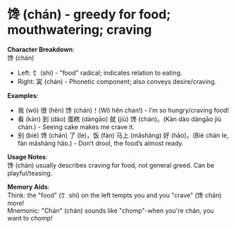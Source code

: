 # **馋 (chán) - greedy for food; mouthwatering; craving**

**Character Breakdown**:  
馋 (chán)  
- Left: 饣 (shí) - "food" radical; indicates relation to eating.  
- Right: 𡩋 (chán) - Phonetic component; also conveys desire/craving.

**Examples**:  
- 我 (wǒ) 很 (hěn) 馋 (chán)！(Wǒ hěn chán!) - I’m so hungry/craving food!  
- 看 (kàn) 到 (dào) 蛋糕 (dàngāo) 就 (jiù) 馋 (chán)。(Kàn dào dàngāo jiù chán.) - Seeing cake makes me crave it.  
- 别 (bié) 馋 (chán) 了 (le)，饭 (fàn) 马上 (mǎshàng) 好 (hǎo)。(Bié chán le, fàn mǎshàng hǎo.) - Don’t drool, the food’s almost ready.

**Usage Notes**:  
馋 (chán) usually describes craving for food, not general greed. Can be playful/teasing.

**Memory Aids**:  
Think: the "food" (饣 shí) on the left tempts you and you "crave" (馋 chán) more!  
Mnemonic: "Chán" (chán) sounds like "chomp"-when you're chán, you want to chomp!